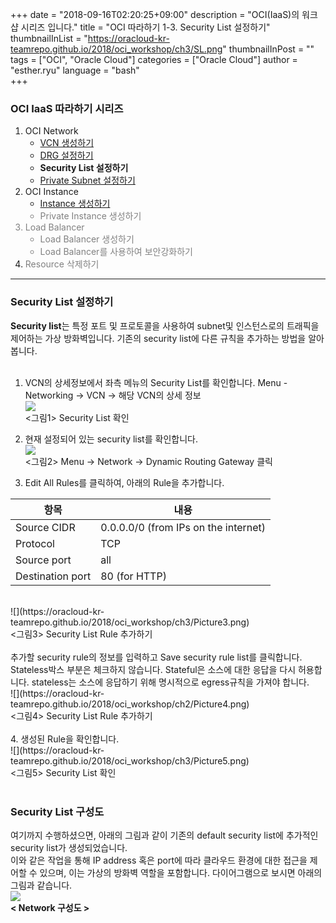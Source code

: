 
+++
date = "2018-09-16T02:20:25+09:00"
description = "OCI(IaaS)의 워크샵 시리즈 입니다."
title = "OCI 따라하기 1-3. Security List 설정하기"
thumbnailInList = "https://oracloud-kr-teamrepo.github.io/2018/oci_workshop/ch3/SL.png"
thumbnailInPost = ""
tags = ["OCI", "Oracle Cloud"]
categories = ["Oracle Cloud"]
author = "esther.ryu"
language = "bash"  
+++


### OCI IaaS 따라하기 시리즈
1. OCI Network<br>
	- [VCN 생성하기](../oci_workshop_1)
	- [DRG 설정하기](../oci_workshop_2)
	- **Security List 설정하기**
	- [Private Subnet 설정하기](../oci_workshop_4)
2. OCI Instance
	- [Instance 생성하기](../oci_workshop_5)<font color=grey>
	- Private Instance 생성하기
3. Load Balancer
	- Load Balancer 생성하기
	- Load Balancer를 사용하여 보안강화하기
4. Resource 삭제하기</font><br>

---

### Security List 설정하기
**Security list**는 특정 포트 및 프로토콜을 사용하여 subnet및 인스턴스로의 트래픽을 제어하는 가상 방화벽입니다. 기존의 security list에 다른 규칙을 추가하는 방법을 알아봅니다.<br><br>

1. VCN의 상세정보에서 좌측 메뉴의 Security List를 확인합니다.
Menu - Networking -> VCN -> 해당 VCN의 상세 정보
<br>![](https://oracloud-kr-teamrepo.github.io/2018/oci_workshop/ch3/Picture1.png)<br>
<그림1> Security List 확인<br>

2. 현재 설정되어 있는 security list를 확인합니다.
<br>![](https://oracloud-kr-teamrepo.github.io/2018/oci_workshop/ch3/Picture2.png)<br>
<그림2> Menu -> Network -> Dynamic Routing Gateway 클릭

3. Edit All Rules를 클릭하여, 아래의 Rule을 추가합니다.<br>

|항목|내용|
|---|---|
|Source CIDR|0.0.0.0/0 (from IPs on the internet)|
|Protocol|TCP|
|Source port|all|
|Destination port|80 (for HTTP)|
</table>
<br>![](https://oracloud-kr-teamrepo.github.io/2018/oci_workshop/ch3/Picture3.png)<br>
<그림3> Security List Rule 추가하기<br><br>
추가할 security rule의 정보를 입력하고 Save security rule list를 클릭합니다.<br>
Stateless박스 부분은 체크하지 않습니다. Stateful은 소스에 대한 응답을 다시 허용합니다. stateless는 소스에 응답하기 위해 명시적으로 egress규칙을 가져야 합니다.
<br>![](https://oracloud-kr-teamrepo.github.io/2018/oci_workshop/ch2/Picture4.png)<br>
<그림4> Security List Rule 추가하기<br><br>
4. 생성된 Rule을 확인합니다.
<br>![](https://oracloud-kr-teamrepo.github.io/2018/oci_workshop/ch3/Picture5.png)<br>
<그림5> Security List 확인 <br><br>

### Security List 구성도
여기까지 수행하셨으면, 아래의 그림과 같이 기존의 default security list에 추가적인 security list가 생성되었습니다. <br>
이와 같은 작업을 통해 IP address 혹은 port에 따라 클라우드 환경에 대한 접근을 제어할 수 있으며, 이는 가상의 방화벽 역할을 포함합니다.
다이어그램으로 보시면 아래의 그림과 같습니다.
<br>![](https://oracloud-kr-teamrepo.github.io/2018/oci_workshop/ch3/SL.png)<br>
**< Network 구성도 >**
